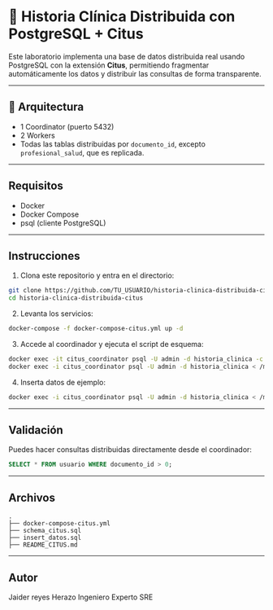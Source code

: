 
# 🏥 Historia Clínica Distribuida con PostgreSQL + Citus

Este laboratorio implementa una base de datos distribuida real usando PostgreSQL con la extensión **Citus**,
permitiendo fragmentar automáticamente los datos y distribuir las consultas de forma transparente.

---

## 🧩 Arquitectura

- 1 Coordinator (puerto 5432)
- 2 Workers
- Todas las tablas distribuidas por `documento_id`, excepto `profesional_salud`, que es replicada.

---

## Requisitos

- Docker
- Docker Compose
- psql (cliente PostgreSQL)

---

## Instrucciones

1. Clona este repositorio y entra en el directorio:

```bash
git clone https://github.com/TU_USUARIO/historia-clinica-distribuida-citus.git
cd historia-clinica-distribuida-citus
```

2. Levanta los servicios:

```bash
docker-compose -f docker-compose-citus.yml up -d
```

3. Accede al coordinador y ejecuta el script de esquema:

```bash
docker exec -it citus_coordinator psql -U admin -d historia_clinica -c "CREATE EXTENSION IF NOT EXISTS citus;"
docker exec -i citus_coordinator psql -U admin -d historia_clinica < /mnt/schema_citus.sql
```

4. Inserta datos de ejemplo:

```bash
docker exec -i citus_coordinator psql -U admin -d historia_clinica < /mnt/insert_datos.sql
```

---

##  Validación

Puedes hacer consultas distribuidas directamente desde el coordinador:

```sql
SELECT * FROM usuario WHERE documento_id > 0;
```

---

##  Archivos

```
.
├── docker-compose-citus.yml
├── schema_citus.sql
├── insert_datos.sql
├── README_CITUS.md
```

---

## Autor

Jaider reyes Herazo Ingeniero Experto SRE
